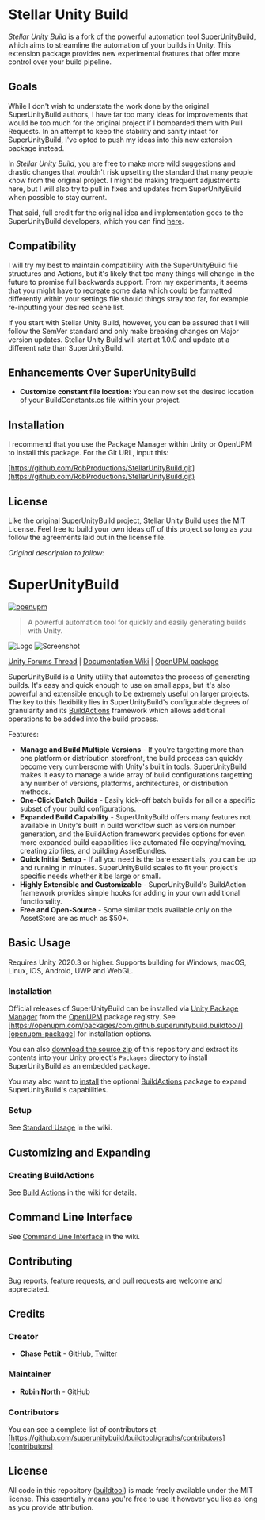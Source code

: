 # Stellar Unity Build

*Stellar Unity Build* is a fork of the powerful automation tool [SuperUnityBuild](https://github.com/superunitybuild/buildtool), which aims to streamline the automation of your builds in Unity. This extension package provides new experimental features that offer more control over your build pipeline.

## Goals

While I don't wish to understate the work done by the original SuperUnityBuild authors, I have far too many ideas for improvements that would be too much for the original project if I bombarded them with Pull Requests. In an attempt to keep the stability and sanity intact for SuperUnityBuild, I've opted to push my ideas into this new extension package instead.

In *Stellar Unity Build*, you are free to make more wild suggestions and drastic changes that wouldn't risk upsetting the standard that many people know from the original project. I might be making frequent adjustments here, but I will also try to pull in fixes and updates from SuperUnityBuild when possible to stay current. 

That said, full credit for the original idea and implementation goes to the SuperUnityBuild developers, which you can find [here](https://github.com/superunitybuild/buildtool/graphs/contributors).

## Compatibility

I will try my best to maintain compatibility with the SuperUnityBuild file structures and Actions, but it's likely that too many things will change in the future to promise full backwards support. From my experiments, it seems that you might have to recreate some data which could be formatted differently within your settings file should things stray too far, for example re-inputting your desired scene list. 

If you start with Stellar Unity Build, however, you can be assured that I will follow the SemVer standard and only make breaking changes on Major version updates. Stellar Unity Build will start at 1.0.0 and update at a different rate than SuperUnityBuild. 

## Enhancements Over SuperUnityBuild

- **Customize constant file location:** You can now set the desired location of your BuildConstants.cs file within your project.

## Installation

I recommend that you use the Package Manager within Unity or OpenUPM to install this package. For the Git URL, input this:

[https://github.com/RobProductions/StellarUnityBuild.git](https://github.com/RobProductions/StellarUnityBuild.git)

## License

Like the original SuperUnityBuild project, Stellar Unity Build uses the MIT License. Feel free to build your own ideas off of this project so long as you follow the agreements laid out in the license file. 

*Original description to follow:*

# SuperUnityBuild

[![openupm](https://img.shields.io/npm/v/com.github.superunitybuild.buildtool?label=openupm&registry_uri=https://package.openupm.com)][openupm-package]

> A powerful automation tool for quickly and easily generating builds with Unity.

![Logo](https://raw.githubusercontent.com/superunitybuild/buildtool/gh-pages/Cover.png)
![Screenshot](https://raw.githubusercontent.com/superunitybuild/buildtool/gh-pages/Screenshot_v1.0.0.png)

[Unity Forums Thread][unity-forums-thread] | [Documentation Wiki][wiki] | [OpenUPM package][openupm-package]

SuperUnityBuild is a Unity utility that automates the process of generating builds. It's easy and quick enough to use on small apps, but it's also powerful and extensible enough to be extremely useful on larger projects. The key to this flexibility lies in SuperUnityBuild's configurable degrees of granularity and its [BuildActions][buildactions] framework which allows additional operations to be added into the build process.

Features:

-   **Manage and Build Multiple Versions** - If you're targetting more than one platform or distribution storefront, the build process can quickly become very cumbersome with Unity's built in tools. SuperUnityBuild makes it easy to manage a wide array of build configurations targetting any number of versions, platforms, architectures, or distribution methods.
-   **One-Click Batch Builds** - Easily kick-off batch builds for all or a specific subset of your build configurations.
-   **Expanded Build Capability** - SuperUnityBuild offers many features not available in Unity's built in build workflow such as version number generation, and the BuildAction framework provides options for even more expanded build capabilities like automated file copying/moving, creating zip files, and building AssetBundles.
-   **Quick Initial Setup** - If all you need is the bare essentials, you can be up and running in minutes. SuperUnityBuild scales to fit your project's specific needs whether it be large or small.
-   **Highly Extensible and Customizable** - SuperUnityBuild's BuildAction framework provides simple hooks for adding in your own additional functionality.
-   **Free and Open-Source** - Some similar tools available only on the AssetStore are as much as $50+.

## Basic Usage

Requires Unity 2020.3 or higher. Supports building for Windows, macOS, Linux, iOS, Android, UWP and WebGL.

### Installation

Official releases of SuperUnityBuild can be installed via [Unity Package Manager](https://docs.unity3d.com/Packages/com.unity.package-manager-ui@latest/index.html) from the [OpenUPM](https://openupm.com) package registry. See [https://openupm.com/packages/com.github.superunitybuild.buildtool/][openupm-package] for installation options.

You can also [download the source zip][download] of this repository and extract its contents into your Unity project's `Packages` directory to install SuperUnityBuild as an embedded package.

You may also want to [install](https://github.com/superunitybuild/buildtool#installation) the optional [BuildActions][buildactions] package to expand SuperUnityBuild's capabilities.

### Setup

See [Standard Usage](https://github.com/superunitybuild/buildtool/wiki/Standard-Usage) in the wiki.

## Customizing and Expanding

### Creating BuildActions

See [Build Actions](https://github.com/superunitybuild/buildtool/wiki/Build-Actions) in the wiki for details.

## Command Line Interface

See [Command Line Interface](https://github.com/superunitybuild/buildtool/wiki/Command-Line-Interface) in the wiki.

## Contributing

Bug reports, feature requests, and pull requests are welcome and appreciated.

## Credits

### Creator

-   **Chase Pettit** - [GitHub](https://github.com/Chaser324), [Twitter](http://twitter.com/chasepettit)

### Maintainer

-   **Robin North** - [GitHub](https://github.com/robinnorth)

### Contributors

You can see a complete list of contributors at [https://github.com/superunitybuild/buildtool/graphs/contributors][contributors]

## License

All code in this repository ([buildtool][buildtool]) is made freely available under the MIT license. This essentially means you're free to use it however you like as long as you provide attribution.

[download]: https://github.com/superunitybuild/buildtool/archive/master.zip
[contributors]: https://github.com/superunitybuild/buildtool/graphs/contributors
[release]: https://github.com/superunitybuild/buildtool/releases
[buildtool]: https://github.com/superunitybuild/buildtool
[buildactions]: https://github.com/superunitybuild/buildactions
[wiki]: https://github.com/superunitybuild/buildtool/wiki/
[openupm-package]: https://openupm.com/packages/com.github.superunitybuild.buildtool/
[unity-forums-thread]: https://forum.unity3d.com/threads/super-unity-build-automated-build-tool-and-framework.471114/
